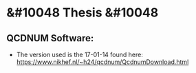 # &#10048 Thesis &#10048

## QCDNUM Software:
- The version used is the 17-01-14 found here: https://www.nikhef.nl/~h24/qcdnum/QcdnumDownload.html

